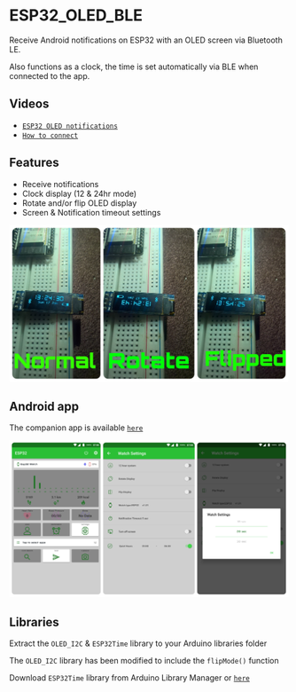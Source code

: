 # ESP32_OLED_BLE
Receive Android notifications on ESP32 with an OLED screen via Bluetooth LE. 

Also functions as a clock, the time is set automatically via BLE when connected to the app.

## Videos
+ [`ESP32 OLED notifications`](https://youtu.be/205QgAjmryA)
+ [`How to connect`](https://youtu.be/4o1O2qxbPlw)

## Features
+ Receive notifications
+ Clock display (12 & 24hr mode)
+ Rotate and/or flip OLED display
+ Screen & Notification timeout settings

![1](image1.jpg?raw=true "1")

## Android app

The companion app is available [`here`](https://github.com/fbiego/DT78-App-Android)


![2](image2.jpg?raw=true "2")


## Libraries

Extract the `OLED_I2C` & `ESP32Time` library to your Arduino libraries folder

The `OLED_I2C` library has been modified to include the `flipMode()` function

Download `ESP32Time` library from Arduino Library Manager or [`here`](https://www.arduinolibraries.info/libraries/esp32-time)

